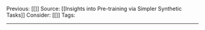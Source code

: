 Previous: [[]]
Source: [[Insights into Pre-training via Simpler Synthetic Tasks]]
Consider: [[]]
Tags: 
______________

